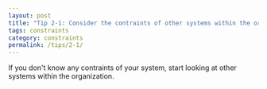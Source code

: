 ```yaml
---
layout: post
title: "Tip 2-1: Consider the contraints of other systems within the organization!"
tags: constraints
category: constraints
permalink: /tips/2-1/
---
```


If you don't know any contraints of your system, start looking at other
systems within the organization.
